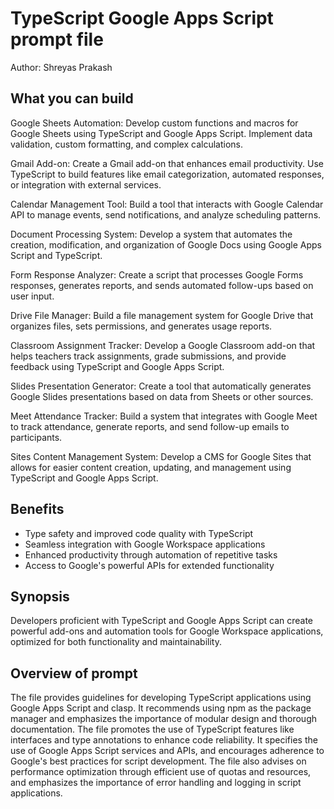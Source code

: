 # TypeScript Google Apps Script  prompt file

Author: Shreyas Prakash

## What you can build
Google Sheets Automation: Develop custom functions and macros for Google Sheets using TypeScript and Google Apps Script. Implement data validation, custom formatting, and complex calculations.

Gmail Add-on: Create a Gmail add-on that enhances email productivity. Use TypeScript to build features like email categorization, automated responses, or integration with external services.

Calendar Management Tool: Build a tool that interacts with Google Calendar API to manage events, send notifications, and analyze scheduling patterns.

Document Processing System: Develop a system that automates the creation, modification, and organization of Google Docs using Google Apps Script and TypeScript.

Form Response Analyzer: Create a script that processes Google Forms responses, generates reports, and sends automated follow-ups based on user input.

Drive File Manager: Build a file management system for Google Drive that organizes files, sets permissions, and generates usage reports.

Classroom Assignment Tracker: Develop a Google Classroom add-on that helps teachers track assignments, grade submissions, and provide feedback using TypeScript and Google Apps Script.

Slides Presentation Generator: Create a tool that automatically generates Google Slides presentations based on data from Sheets or other sources.

Meet Attendance Tracker: Build a system that integrates with Google Meet to track attendance, generate reports, and send follow-up emails to participants.

Sites Content Management System: Develop a CMS for Google Sites that allows for easier content creation, updating, and management using TypeScript and Google Apps Script.

## Benefits
- Type safety and improved code quality with TypeScript
- Seamless integration with Google Workspace applications
- Enhanced productivity through automation of repetitive tasks
- Access to Google's powerful APIs for extended functionality

## Synopsis
Developers proficient with TypeScript and Google Apps Script can create powerful add-ons and automation tools for Google Workspace applications, optimized for both functionality and maintainability.

## Overview of  prompt
The  file provides guidelines for developing TypeScript applications using Google Apps Script and clasp. It recommends using npm as the package manager and emphasizes the importance of modular design and thorough documentation. The file promotes the use of TypeScript features like interfaces and type annotations to enhance code reliability. It specifies the use of Google Apps Script services and APIs, and encourages adherence to Google's best practices for script development. The file also advises on performance optimization through efficient use of quotas and resources, and emphasizes the importance of error handling and logging in script applications.

